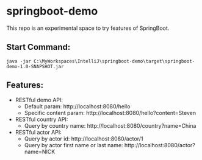 # springboot-demo
This repo is an experimental space to try features of SpringBoot.

## Start Command:
    java -jar C:\MyWorkspaces\IntelliJ\springboot-demo\target\springboot-demo-1.0-SNAPSHOT.jar

## Features:
- RESTful demo API: 
  - Default param: http://localhost:8080/hello
  - Specific content param: http://localhost:8080/hello?content=Steven
- RESTful country API:
  - Query by country name: http://localhost:8080/country?name=China
- RESTful actor API:
  - Query by actor id: http://localhost:8080/actor/1
  - Query by actor first name or last name: http://localhost:8080/actor?name=NICK